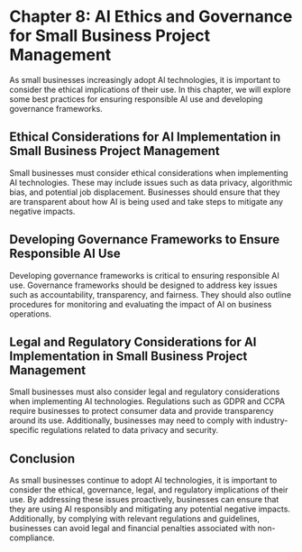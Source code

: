 Chapter 8: AI Ethics and Governance for Small Business Project Management
=========================================================================

As small businesses increasingly adopt AI technologies, it is important to consider the ethical implications of their use. In this chapter, we will explore some best practices for ensuring responsible AI use and developing governance frameworks.

Ethical Considerations for AI Implementation in Small Business Project Management
---------------------------------------------------------------------------------

Small businesses must consider ethical considerations when implementing AI technologies. These may include issues such as data privacy, algorithmic bias, and potential job displacement. Businesses should ensure that they are transparent about how AI is being used and take steps to mitigate any negative impacts.

Developing Governance Frameworks to Ensure Responsible AI Use
-------------------------------------------------------------

Developing governance frameworks is critical to ensuring responsible AI use. Governance frameworks should be designed to address key issues such as accountability, transparency, and fairness. They should also outline procedures for monitoring and evaluating the impact of AI on business operations.

Legal and Regulatory Considerations for AI Implementation in Small Business Project Management
----------------------------------------------------------------------------------------------

Small businesses must also consider legal and regulatory considerations when implementing AI technologies. Regulations such as GDPR and CCPA require businesses to protect consumer data and provide transparency around its use. Additionally, businesses may need to comply with industry-specific regulations related to data privacy and security.

Conclusion
----------

As small businesses continue to adopt AI technologies, it is important to consider the ethical, governance, legal, and regulatory implications of their use. By addressing these issues proactively, businesses can ensure that they are using AI responsibly and mitigating any potential negative impacts. Additionally, by complying with relevant regulations and guidelines, businesses can avoid legal and financial penalties associated with non-compliance.
